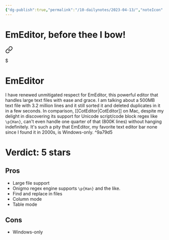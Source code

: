 ```yaml
---
{"dg-publish":true,"permalink":"/10-dailynotes/2023-04-13/","noteIcon":"2","created":"","updated":""}
---
```


# EmEditor, before thee I bow!

<div class="transclusion internal-embed is-loaded"><a class="markdown-embed-link" href="/em-editor/" aria-label="Open link"><svg xmlns="http://www.w3.org/2000/svg" width="24" height="24" viewBox="0 0 24 24" fill="none" stroke="currentColor" stroke-width="2" stroke-linecap="round" stroke-linejoin="round" class="svg-icon lucide-link"><path d="M10 13a5 5 0 0 0 7.54.54l3-3a5 5 0 0 0-7.07-7.07l-1.72 1.71"></path><path d="M14 11a5 5 0 0 0-7.54-.54l-3 3a5 5 0 0 0 7.07 7.07l1.71-1.71"></path></svg></a><div class="markdown-embed">

$<div class="markdown-embed-title">

# EmEditor

</div>



I have renewed unmitigated respect for EmEditor, this powerful editor that handles large text files with ease and grace. I am talking about a 500MB text file with 3.2 million lines and it still sorted it and deleted duplicates in it in a few seconds. In comparison, [[CotEditor\|CotEditor]] on Mac, despite my delight in discovering its support for Unicode script/code block regex like `\p{Han}`, can't even handle one quarter of that (800K lines) without hanging indefinitely. It's such a pity that EmEditor, my favorite text editor bar none since I found it in 2000s, is Windows-only. ^9a79d5

# Verdict: 5 stars

## Pros

- Large file support
- Onigmo regex engine supports `\p{Han}` and the like.
- Find and replace in files
- Column mode
- Table mode

## Cons

- Windows-only


</div></div>
